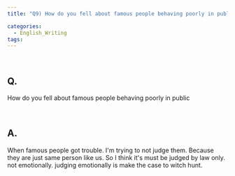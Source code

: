 ```yaml
---
title: "Q9) How do you fell about famous people behaving poorly in public"

categories:
  - English_Writing
tags:
---
```

<br>

<h2>
Q. 
</h2>

How do you fell about famous people behaving poorly in public

<br>

<h2>
A. 
</h2>

When famous people got trouble. I'm trying to not judge them. Because they are just same person like us. So I think it's must be judged by law only. not emotionally. judging emotionally is make the case to witch hunt. 